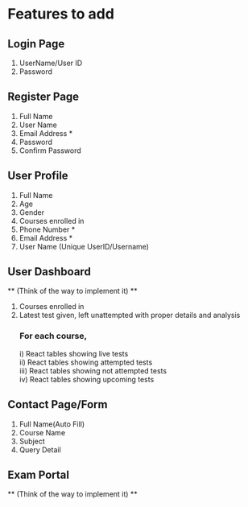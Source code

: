# Features to add

## Login Page
1) UserName/User ID
2) Password 

## Register Page
1) Full Name
2) User Name
3) Email Address *
4) Password
5) Confirm Password

## User Profile 
1) Full Name  
2) Age 
3) Gender 
4) Courses enrolled in 
5) Phone Number *
6) Email Address *
7) User Name (Unique UserID/Username) 

## User Dashboard
** (Think of the way to implement it) **
1) Courses enrolled in
2) Latest test given, left unattempted with proper details and analysis
   ### For each course,
   i) React tables showing live tests  
   ii) React tables showing attempted tests  
   iii) React tables showing not attempted tests  
   iv) React tables showing upcoming tests

## Contact Page/Form
1) Full Name(Auto Fill)
2) Course Name
3) Subject
4) Query Detail

## Exam Portal
** (Think of the way to implement it) **
